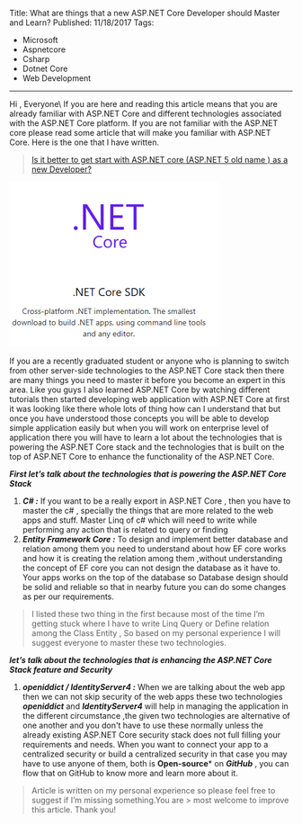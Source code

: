 Title: What are things that a new ASP.NET Core Developer should Master and Learn?
Published: 11/18/2017
Tags:
  - Microsoft
  - Aspnetcore
  - Csharp
  - Dotnet Core
  - Web Development
---

Hi , Everyone\ 
If you are here and reading this article means that you are already familiar with ASP.NET Core and different technologies associated with the ASP.NET Core platform. If you are not familiar with the ASP.NET core please read some article that will make you familiar with ASP.NET Core. Here is the one that I have written.

> [Is it better to get start with ASP.NET core (ASP.NET 5 old name ) as a new Developer?](https://bipinpaul.com.np/Is-it-better-to-get-start-with-ASP.NET-core-as-a-new-Developer)

![Dot net core SDK](images/DotnetCoreSdk.png)

If you are a recently graduated student or anyone who is planning to switch from other server-side technologies to the ASP.NET Core stack then there are many things you need to master it before you become an expert in this area. Like you guys I also learned ASP.NET Core by watching different tutorials then started developing web application with ASP.NET Core at first it was looking like there whole lots of thing how can I understand that but once you have understood those concepts you will be able to develop simple application easily but when you will work on enterprise level of application there you will have to learn a lot about the technologies that is powering the ASP.NET Core stack and the technologies that is built on the top of ASP.NET Core to enhance the functionality of the ASP.NET Core.

***First let’s talk about the technologies that is powering the ASP.NET Core Stack***

1. ***C# :*** If you want to be a really export in ASP.NET Core , then you have to master the c# , specially the things that are more related to the web apps and stuff. Master Linq of c# which will need to write while performing any action that is related to query or finding
2. ***Entity Framework Core :*** To design and implement better database and relation among them you need to understand about how EF core works and how it is creating the relation among them ,without understanding the concept of EF core you can not design the database as it have to. Your apps works on the top of the database so Database design should be solid and reliable so that in nearby future you can do some changes as per our requirements.

> I listed these two thing in the first because most of the time I’m getting stuck where I have to write Linq
> Query or Define relation among the Class Entity , So based on my personal experience I will suggest everyone to
> master these two technologies.

***let’s talk about the technologies that is enhancing the ASP.NET Core Stack feature and Security***

1. ***openiddict / IdentityServer4 :*** When we are talking about the web app then we can not skip security of the web apps these two technologies ***openiddict*** and ***IdentityServer4*** will help in managing the application in the different circumstance ,the given two technologies are alternative of one another and you don't have to use these normally unless the already existing ASP.NET Core security stack does not full filling your requirements and needs. When you want to connect your app to a centralized security or build a centralized security in that case you may have to use anyone of them, both is **Open-source*** on ***GitHub*** , you can flow that on GitHub to know more and learn more about it.

> Article is written on my personal experience so please feel free to suggest if I’m missing something.You are >
> most welcome to improve this article. Thank you!